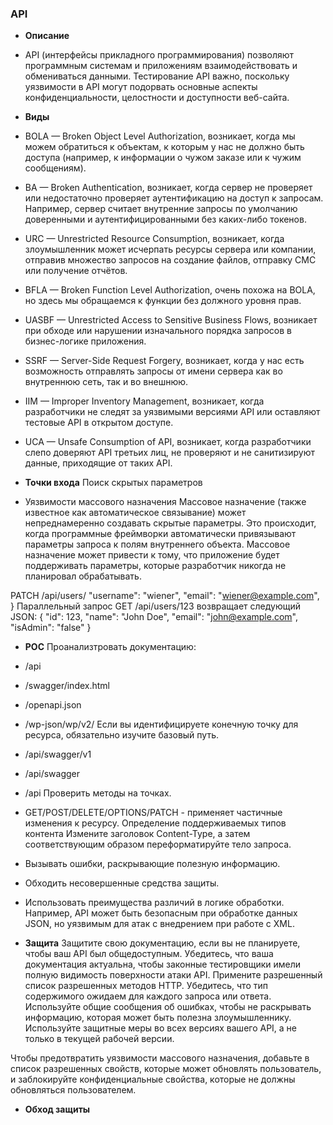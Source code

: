 ### **API**
* **Описание**
*	API (интерфейсы прикладного программирования) позволяют программным системам и приложениям взаимодействовать и обмениваться данными. Тестирование API важно, поскольку уязвимости в API могут подорвать основные аспекты конфиденциальности, целостности и доступности веб-сайта.

* **Виды**
*    BOLA — Broken Object Level Authorization, возникает, когда мы можем обратиться к объектам, к которым у нас не должно быть доступа (например, к информации о чужом заказе или к чужим сообщениям).
*    BA — Broken Authentication, возникает, когда сервер не проверяет или недостаточно проверяет аутентификацию на доступ к запросам. Например, сервер считает внутренние запросы по умолчанию доверенными и аутентифицированными 															без каких-либо токенов.
*    URC — Unrestricted Resource Consumption, возникает, когда злоумышленник может исчерпать ресурсы сервера или компании, отправив множество запросов на создание файлов, отправку СМС или получение отчётов.
*    BFLA — Broken Function Level Authorization, очень похожа на BOLA, но здесь мы обращаемся к функции без должного уровня прав.
*    UASBF — Unrestricted Access to Sensitive Business Flows, возникает при обходе или нарушении изначального порядка запросов в бизнес-логике приложения.
*   SSRF — Server-Side Request Forgery, возникает, когда у нас есть возможность отправлять запросы от имени сервера как во внутреннюю сеть, так и во внешнюю.
*    IIM — Improper Inventory Management, возникает, когда разработчики не следят за уязвимыми версиями API или оставляют тестовые API в открытом доступе.
*    UCA — Unsafe Consumption of API, возникает, когда разработчики слепо доверяют API третьих лиц, не проверяют и не санитизируют данные, приходящие от таких API.

* **Точки входа**
Поиск скрытых параметров
*	Уязвимости массового назначения
Массовое назначение (также известное как автоматическое связывание) может непреднамеренно создавать скрытые параметры. Это происходит, когда программные фреймворки автоматически привязывают параметры запроса к полям внутреннего объекта. Массовое назначение может привести к тому, что приложение будет поддерживать параметры, которые разработчик никогда не планировал обрабатывать.

PATCH /api/users/
"username": "wiener",
"email": "wiener@example.com",
}
Параллельный запрос GET /api/users/123 возвращает следующий JSON:
{
"id": 123,
"name": "John Doe",
"email": "john@example.com",
"isAdmin": "false"
}

* **POC**
Проанализтровать документацию:
*	/api
*	/swagger/index.html
*	/openapi.json
*	/wp-json/wp/v2/
Если вы идентифицируете конечную точку для ресурса, обязательно изучите базовый путь.
*	/api/swagger/v1
*	/api/swagger
*	/api
Проверить методы на точках.
* 	GET/POST/DELETE/OPTIONS/PATCH - применяет частичные изменения к ресурсу.
Определение поддерживаемых типов контента
	Измените заголовок Content-Type, а затем соответствующим образом переформатируйте тело запроса.
* 	Вызывать ошибки, раскрывающие полезную информацию.
* 	Обходить несовершенные средства защиты.
* 	Использовать преимущества различий в логике обработки. Например, API может быть безопасным при обработке данных JSON, но уязвимым для атак с внедрением при работе с XML.

* **Защита**
Защитите свою документацию, если вы не планируете, чтобы ваш API был общедоступным.
Убедитесь, что ваша документация актуальна, чтобы законные тестировщики имели полную видимость поверхности атаки API.
Примените разрешенный список разрешенных методов HTTP.
Убедитесь, что тип содержимого ожидаем для каждого запроса или ответа.
Используйте общие сообщения об ошибках, чтобы не раскрывать информацию, которая может быть полезна злоумышленнику.
Используйте защитные меры во всех версиях вашего API, а не только в текущей рабочей версии.

Чтобы предотвратить уязвимости массового назначения, добавьте в список разрешенных свойств, которые может обновлять пользователь, и заблокируйте конфиденциальные свойства, которые не должны обновляться пользователем.	

* **Обход защиты**
